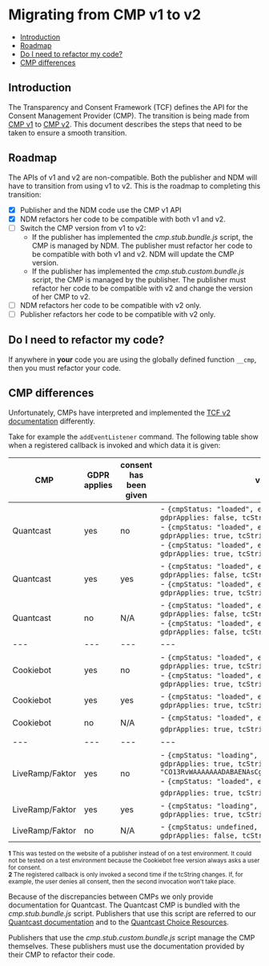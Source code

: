 # Migrating from CMP v1 to v2

- [Introduction](#introduction)
- [Roadmap](#roadmap)
- [Do I need to refactor my code?](#do-i-need-to-refactor-my-code)
- [CMP differences](#cmp-differences)

## Introduction
The Transparency and Consent Framework (TCF) defines the API for the Consent Management Provider (CMP).
The transition is being made from [CMP v1][tcf-v1] to [CMP v2][tcf-v2].
This document describes the steps that need to be taken to ensure a smooth transition.

## Roadmap
The APIs of v1 and v2 are non-compatible.
Both the publisher and NDM will have to transition from using v1 to v2.
This is the roadmap to completing this transition:
- [x] Publisher and the NDM code use the CMP v1 API
- [x] NDM refactors her code to be compatible with both v1 and v2.
- [ ] Switch the CMP version from v1 to v2:
    - If the publisher has implemented the _cmp.stub.bundle.js_ script, the CMP is managed by NDM.
      The publisher must refactor her code to be compatible with both v1 and v2.
      NDM will update the CMP version.
    - If the publisher has implemented the _cmp.stub.custom.bundle.js_ script, the CMP is managed by the publisher.
      The publisher must refactor her code to be compatible with v2 and change the version of her CMP to v2.
- [ ] NDM refactors her code to be compatible with v2 only.
- [ ] Publisher refactors her code to be compatible with v2 only.

## Do I need to refactor my code?
If anywhere in **your** code you are using the globally defined function `__cmp`,
then you must refactor your code.

## CMP differences
Unfortunately, CMPs have interpreted and implemented the [TCF v2 documentation][tcf-v2] differently.

Take for example the `addEventListener` command.
The following table show when a registered callback is invoked and which data it is given:

|CMP|GDPR applies|consent has been given|v2 behaviour|
|---|---|---|---|
|Quantcast| yes | no    | - `{cmpStatus: "loaded", eventStatus: "tcloaded", gdprApplies: false, tcString: undefined}` <br>- `{cmpStatus: "loaded", eventStatus: "cmpuishown", gdprApplies: true, tcString: ""}` <br>- `{cmpStatus: "loaded", eventStatus: "useractioncomplete", gdprApplies: true, tcString: "[actual-tc-string]"}` |
|Quantcast| yes | yes   | - `{cmpStatus: "loaded", eventStatus: "tcloaded", gdprApplies: false, tcString: undefined}` <br>- `{cmpStatus: "loaded", eventStatus: "useractioncomplete", gdprApplies: true, tcString: "[actual-tc-string]"}` |
|Quantcast| no | N/A    | - `{cmpStatus: "loaded", eventStatus: "tcloaded", gdprApplies: false, tcString: undefined}` <br>- `{cmpStatus: "loaded", eventStatus: "useractioncomplete", gdprApplies: false, tcString: undefined}` |
|---|---|---|---|
|Cookiebot| yes | no    | - `{cmpStatus: "loaded", eventStatus: "cmpuishown", gdprApplies: true, tcString: ""}` <br>- `{cmpStatus: "loaded", eventStatus: "useractioncomplete", gdprApplies: true, tcString: "[actual-tc-string]"}` |
|Cookiebot| yes | yes   | - `{cmpStatus: "loaded", eventStatus: "tcloaded", gdprApplies: true, tcString: "[actual-tc-string]"}` |
|Cookiebot| no | N/A    | - `{cmpStatus: "loaded", eventStatus: "cmpuishown", gdprApplies: true, tcString: ""}` <sup>**1**</sup> |
|---|---|---|---|
|LiveRamp/Faktor| yes | no     | - `{cmpStatus: "loading", eventStatus: undefined, gdprApplies: true, tcString: "CO13RvWAAAAAAADABAENAsCgAAAAAAAAAIAAAAAAAAAA.YAAAAAAAAAA"}` <br>- `{cmpStatus: "loaded", eventStatus: "useractioncomplete", gdprApplies: true, tcString: "[actual-tc-string]"}` <sup>**2**</sup> |
|LiveRamp/Faktor| yes | yes    | - `{cmpStatus: "loading", eventStatus: "tcloaded", gdprApplies: true, tcString: "[actual-tc-string]"}` |
|LiveRamp/Faktor| no | N/A     | - `{cmpStatus: undefined, eventStatus: undefined, gdprApplies: false, tcString: undefined}` |

<sup>**1** This was tested on the website of a publisher instead of on a test environment.
It could not be tested on a test environment because the Cookiebot free version always asks a user for consent.</sup><br>
<sup>**2** The registered callback is only invoked a second time if the tcString changes. If, for example, the user denies all consent, then the second invocation won't take place.</sup>

Because of the discrepancies between CMPs we only provide documentation for Quantcast.
The Quantcast CMP is bundled with the _cmp.stub.bundle.js_ script.
Publishers that use this script are referred to our [Quantcast documentation](cmp-v1-to-v2/quantcast.md) and to the [Quantcast Choice Resources][quantcast-choice-resources].

Publishers that use the _cmp.stub.custom.bundle.js_ script manage the CMP themselves.
These publishers must use the documentation provided by their CMP to refactor their code.

[tcf-v1]: https://github.com/InteractiveAdvertisingBureau/GDPR-Transparency-and-Consent-Framework/blob/master/CMP%20JS%20API%20v1.1%20Final.md
[tcf-v2]: https://github.com/InteractiveAdvertisingBureau/GDPR-Transparency-and-Consent-Framework/blob/master/TCFv2/IAB%20Tech%20Lab%20-%20CMP%20API%20v2.md
[quantcast-choice-resources]: https://help.quantcast.com/hc/en-us/categories/360002940873-Quantcast-Choice
